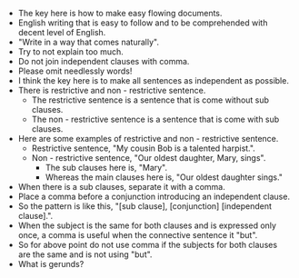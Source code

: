 * The key here is how to make easy flowing documents.
* English writing that is easy to follow and to be comprehended with decent level of English.
* "Write in a way that comes naturally".
* Try to not explain too much.
* Do not join independent clauses with comma.
* Please omit needlessly words!
* I think the key here is to make all sentences as independent as possible.
* There is restrictive and non - restrictive sentence.
	* The restrictive sentence is a sentence that is come without sub clauses.
	* The non - restrictive sentence is a sentence that is come with sub clauses.
* Here are some examples of restrictive and non - restrictive sentence.
	* Restrictive sentence, "My cousin Bob is a talented harpist.".
	* Non - restrictive sentence, "Our oldest daughter, Mary, sings".
		* The sub clauses here is, "Mary".
		* Whereas the main clauses here is, "Our oldest daughter sings."
* When there is a sub clauses, separate it with a comma.
* Place a comma before a conjunction introducing an independent clause.
* So the pattern is like this, "[sub clause], [conjunction] [independent clause].".
* When the subject is the same for both clauses and is expressed only once, a comma is useful when the connective sentence it "but".
* So for above point do not use comma if the subjects for both clauses are the same and is not using "but".
* What is gerunds?